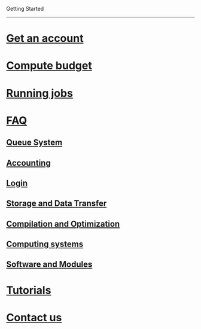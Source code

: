 Getting Started

---

<!-- use only links inside h1, h2, h3 and h4 -->


# [Get an account](https://eth-cscs.github.io/production/getting_started/get_an_account)
# [Compute budget](https://eth-cscs.github.io/production/getting_started/compute_budget)
# [Running jobs](https://eth-cscs.github.io/production/getting_started/running_jobs)
# [FAQ](https://eth-cscs.github.io/production/getting_started/faq)
## [Queue System](https://eth-cscs.github.io/production/getting_started/faq/#queue-system)
## [Accounting](https://eth-cscs.github.io/production/getting_started/faq/#accounting)
## [Login](https://eth-cscs.github.io/production/getting_started/faq/#login)
## [Storage and Data Transfer](https://eth-cscs.github.io/production/getting_started/faq/#storage-and-data-transfer)
## [Compilation and Optimization](https://eth-cscs.github.io/production/getting_started/faq/#compilation-and-optimization)
## [Computing systems](https://eth-cscs.github.io/production/getting_started/faq/#computing-systems)
## [Software and Modules](https://eth-cscs.github.io/production/getting_started/faq/#software-and-modules)
# [Tutorials](https://eth-cscs.github.io/production/getting_started/tutorials)
# [Contact us](https://eth-cscs.github.io/production/getting_started/contact_us)
